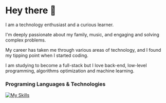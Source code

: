# Hey there 🤚

I am a technology enthusiast and a curious learner.

I'm deeply passionate about my family, music, and engaging and solving complex problems.

My career has taken me through various areas of technology, and I found my tipping point when I started coding.

I am studying to become a full-stack but I love back-end, low-level programming, algorithms optimization and machine learning.

### Programing Languages & Technologies

[![My Skills](https://skillicons.dev/icons?i=rust,c,cpp,clojure,py,js,react,nextjs,nodejs,vite,vercel)](https://skillicons.dev)


